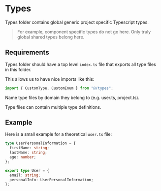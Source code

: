 # Types

Types folder contains global generic project specific Typescript types.

> For example, component specific types do not go here. Only truly global shared types belong here.

## Requirements

Types folder should have a top level `index.ts` file that exports all type files in this folder.

This allows us to have nice imports like this:

```ts
import { CustomType, CustomEnum } from "@/types";
```

Name type files by domain they belong to (e.g. user.ts, project.ts).

Type files can contain multiple type definitions.

## Example

Here is a small example for a theoretical `user.ts` file:

```ts
type UserPersonalInformation = {
  firstName: string;
  lastName: string;
  age: number;
};

export type User = {
  email: string;
  personalInfo: UserPersonalInformation;
};
```

